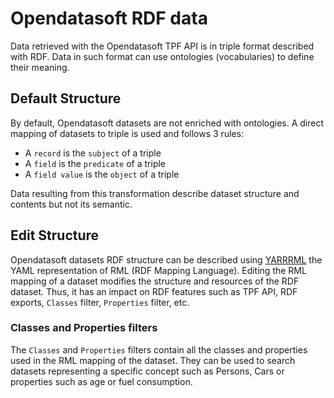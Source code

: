 # Opendatasoft RDF data

Data retrieved with the Opendatasoft TPF API is in triple format described with RDF.
Data in such format can use ontologies (vocabularies) to define their meaning.

## Default Structure

By default, Opendatasoft datasets are not enriched with ontologies. A direct mapping
of datasets to triple is used and follows 3 rules:

* A `record` is the `subject` of a triple
* A `field` is the `predicate` of a triple
* A `field value` is the `object` of a triple

Data resulting from this transformation describe dataset structure and contents but not its semantic.

## Edit Structure

Opendatasoft datasets RDF structure can be described using [YARRRML](http://rml.io/yarrrml/) the YAML representation of RML (RDF Mapping Language).
Editing the RML mapping of a dataset modifies the structure and resources of the RDF dataset. Thus, it has an impact on RDF features such as TPF API, RDF exports, `Classes` filter, `Properties` filter, etc.

### Classes and Properties filters

The `Classes` and `Properties` filters contain all the classes and properties used in the RML mapping of the dataset.
They can be used to search datasets representing a specific concept such as Persons, Cars or properties such as age or fuel consumption.

